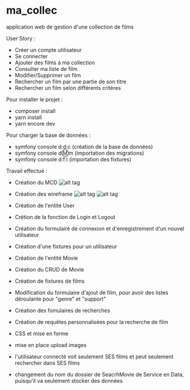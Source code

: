 # ma_collec
application web de gestion d'une collection de films

User Story :

- Créer un compte utilisateur
- Se connecter
- Ajouter des films à ma collection
- Consulter ma liste de film
- Modifier/Supprimer un film
- Rechercher un film par une partie de son titre
- Rechercher un film selon différents critères

Pour installer le projet :

- composer install
- yarn install
- yarn encore dev

Pour charger la base de données :

- symfony console d:d:c (création de la base de données)
- symfony console d:m:m (importation des migrations)
- symfony console d:f:l (importation des fixtures)

Travail effectué :

- Création du MCD
  ![alt tag](https://user-images.githubusercontent.com/71085005/107003664-6eafd980-678d-11eb-9995-5ce77c151a86.jpg)
- Création des wireframe
  ![alt tag](https://user-images.githubusercontent.com/71085005/107003813-acacfd80-678d-11eb-8621-6c5522394957.jpg)
  ![alt tag](https://user-images.githubusercontent.com/71085005/107003888-c4848180-678d-11eb-911f-936fe9ecd04e.jpg)

- Création de l'entité User
- Crétion de la fonction de Login et Logout
- Création du formulaire de connexion et d'enregistrement d'un nouvel utilisateur
- Création d'une fixtures pour un utilisateur

- Création de l'entité Movie
- Création du CRUD de Movie
- Création de fixtures de films
- Modification du formulaire d'ajout de film, pour avoir des listes déroulante pour "genre" et "support"
- Création des fomulaires de recherches
- Création de requêtes personnalisées pour la recherche de film

- CSS et mise en forme

- mise en place upload images

- l'utilisateur connecté voit seulement SES films et peut seulement rechercher dans SES films

- changement du nom du dossier de SeacrhMovie de Service en Data, puisqu'il va seulement stocker des données

